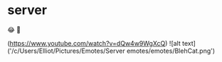 
# server



:joy: 🚮


(https://www.youtube.com/watch?v=dQw4w9WgXcQ)
![alt text]('/c/Users/Elliot/Pictures/Emotes/Server emotes/emotes/BlehCat.png')
